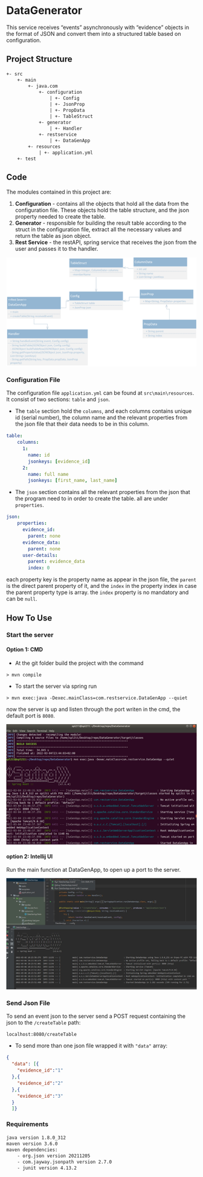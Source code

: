 # DataGenerator
This service receives “events” asynchronously with “evidence” objects in the format of JSON and convert them into a structured table based on configuration.
## Project Structure
```$xslt
+- src
    +- main
        +- java.com
            +- configuration
                | +- Config
                | +- JsonProp
                | +- PropData
                | +- TableStruct
            +- generator
                | +- Handler
            +- restservice
                | +- DataGenApp
        +- resources
            | +- application.yml
    +- test
```
## Code
The modules contained in this project are:
1. **Configuration** - contains all the objects that hold all the data from the configuration file.
These objects hold the table structure, and the json property needed to create the table. 
1. **Generator** - responsible for building the result table according to the struct in the configuration file,
 extract all the necessary values and return the table as json object. 
1. **Rest Service** - the restAPI, spring service that receives the json from the user and passes it to the handler.
<img src="images/uml.png">

### Configuration File
The configuration file `application.yml` can be found at `src\main\resources`.
It consist of two sections: `table` and `json`.
*  The `table` section hold the `columns`, and each columns contains unique id (serial number), the column name and the
relevant properties from the json file that their data needs to be in this column.
```yaml
table:
    columns:
      1:
        name: id
        jsonkeys: [evidence_id]
      2:
        name: full name
        jsonkeys: [first_name, last_name]
```
* The `json` section contains all the relevant properties from the json that the program need to in order to create the table.
all are under `properties`.
```yaml
json:
    properties:
      evidence_id:
        parent: none
      evidence_data:
        parent: none
      user-details:
        parent: evidence_data
        index: 0
```
each property key is the property name as appear in the json file, the `parent` is the direct parent property of it,
 and the `index` in the property index in case the parent property type is array.
the `index` property is no mandatory and can be `null`.
## How To Use
### Start the server
#### Option 1: CMD
* At the git folder build the project with the command
```shell script
> mvn compile
```
* To start the server via spring run
```shell script
> mvn exec:java -Dexec.mainClass=com.restservice.DataGenApp --quiet
```
now the server is up and listen through the port writen in the cmd, the default port is `8080`.

<img src="images/pic1.jpg">

#### option 2: Intellij UI
Run the main function at DataGenApp, to open up a port to the server.

<img src="images/pic3.jpg">

### Send Json File
To send an event json to the server send a POST request containing the json to the `/createTable` path:
```
localhost:8080/createTable
``` 
* To send more than one json file wrapped it with `"data"` array:
```json
{
  "data": [{
    "evidence_id":"1"
  },{
    "evidence_id":"2"
  },{
    "evidence_id":"3"
  }
  ]}
```

### Requirements
```text
java version 1.8.0_312
maven version 3.6.0
maven dependencies:
    - org.json version 20211205
    - com.jayway.jsonpath version 2.7.0
    - junit version 4.13.2
```


